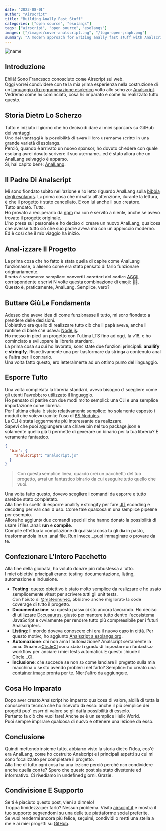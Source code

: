 ```yaml
---
date: "2023-08-01"
author: "Airscript"
title: "Building Anally Fast Stuff"
categories: ["open source", "esolangs"]
tags: ["airscript", "open source", "esolangs"]
images: ["/images/cover-analscript.png", "/logo-open-graph.png"]
summary: "A modern approach for writing anally fast stuff with Analscript."
---
```


![name](/images/cover-analscript.png#center)

## Introduzione
Ehilà! Sono Francesco conosciuto come Airscript sul web.  
Oggi vorrei condividere con te la mia prima esperienza nella costruzione di un [linguaggio di programmazione esoterico][esolang] volto allo scherzo: [Analscript](https://github.com/airscripts/analscript).  
Vedremo come ho cominciato, cosa ho imparato e come ho realizzato tutto questo.

## Storia Dietro Lo Scherzo
Tutto è iniziato il giorno che ho deciso di dare ai miei sponsors su GitHub dei vantaggi.  
Uno dei vantaggi è la possibilità di avere il loro username scritto in una grande varietà di esolangs.  
Perciò, quando è arrivato un nuovo sponsor, ho dovuto chiedere con quale esolang avrei dovuto scrivere il suo username...ed è stato allora che un AnalLang selvaggio è apparso.  
Sì, hai capito bene: [AnalLang][anallang].  

## Il Padre Di Analscript
Mi sono fiondato subito nell'azione e ho letto riguardo AnalLang sulla [bibbia degli esolangs][esolangs-org]. 
La prima cosa che mi salta all'attenzione, durante la lettura, è che il progetto è stato cancellato. E con lui anche il suo creatore.  
Tutto andato. Tutto.  
Ho provato a recuperarlo da [npm][npm-js] ma non è servito a niente, anche se avevo trovato il progetto originale.  
L'ho presa sul personale e ho deciso di creare un nuovo AnalLang, qualcosa che avesse tutto ciò che suo padre aveva ma con un approccio moderno.  
Ed è così che il mio viaggio ha inizio.  

## Anal-izzare Il Progetto
La prima cosa che ho fatto è stata quella di capire come AnalLang funzionasse, o almeno come era stato pensato di farlo funzionare originariamente.  
Il tutto è veramente semplice: converti i caratteri del codice [ASCII][ascii] corrispondente e scrivi N volte questa combinazione di emoji: 🍑🍆.  
Questo è, praticamente, AnalLang. Semplice, vero?

## Buttare Giù Le Fondamenta
Adesso che avevo idea di come funzionasse il tutto, mi sono fiondato a prendere delle decisioni.  
L'obiettivo era quello di realizzare tutto ciò che il papà aveva, anche il runtime di base che usava: [Node.js][node-js].  
Ho messo in piedi un progetto con l'ultima LTS fino ad oggi, la v18, e ho cominciato a sviluppare la libreria standard.  
La prima cosa su cui ho lavorato, sono state due funzioni principali: **anallify** e **stringify**. Rispettivamente una per trasformare da stringa a contenuto anal e l'altra per il contrario.  
Una volta fatto questo, ero letteralmente ad un ottimo punto del linguaggio.

## Esporre Tutto
Una volta completata la libreria standard, avevo bisogno di scegliere come gli utenti l'avrebbero utilizzato il linguaggio.  
Ho pensato di partire con due modi molto semplici: una CLI e una semplice importazione come libreria.  
Per l'ultima citata, è stato relativamente semplice: ho solamente esposto i moduli che volevo tramite l'uso di [ES Modules][javascript-modules].  
La CLI è stata leggermente più interessante da realizzare.  
Sapevi che puoi aggiungere una chiave bin nel tuo package.json e solamente quello già ti permette di generare un binario per la tua libreria? È veramente fantastico.  

```json
{
  "bin": {
    "analscript": "analscript.js"
  }
}
```
> Con questa semplice linea, quando crei un pacchetto del tuo progetto, avrai un fantastico binario da cui eseguire tutto quello che vuoi.  

Una volta fatto questo, dovevo scegliere i comandi da esporre e tutto sarebbe stato completato.  
Alla fine ho scelto di esporre anallify e stringify per fare [JIT][jit] econding e decoding per vari casi d'uso. Come fare qualcosa in una semplice pipeline per esempio.  
Allora ho aggiunto due comandi speciali che hanno donato la possibilità di usare i files .anal: **run** e **compile**.  
Compile effettua la compilazione di qualsiasi cosa tu gli dia in pasto, trasformandola in un .anal file. Run invece...puoi immaginare o provare da te.  

## Confezionare L'Intero Pacchetto
Alla fine della giornata, ho voluto donare più robustessa a tutto.  
I miei obiettivi principali erano: testing, documentazione, listing, automazione e inclusione.  
- **Testing**: questo obiettivo è stato molto semplice da realizzare e ho usato semplicemente vitest per scrivere tutti gli unit tests.  
Con l'aiuto di [@mateonunez][mateo-nunez], abbiamo anche migliorato la code coverage di tutto il progetto.  
- **Documentazione**: su questo passo ci sto ancora lavorando. Ho deciso di utilizzare [Docusaurus][docusaurus], giusto per mantere tutto dentro l'ecosistema JavaScript e ovviamente per rendere tutto più comprensibile per i futuri Analscripters.  
- **Listing**: il mondo doveva conoscere chi era il nuovo capo in città. Per questo motivo, ho aggiunto [Analscript a esolangs.org][esolangs-analscript].
- **Automazione**: chi non ama l'automazione? Analscript certamente la ama. Grazie a [CircleCI][circleci] sono stato in grado di impostare un fantastico workflow per lanciare i miei tests automatici. E questo chiude il Circle...CI.  
- **Inclusione**: che succede se non so come lanciare il progetto sulla mia macchina o se sto avendo problemi nel farlo? Semplice: ho creato una [container image][docker-hub-analscript] pronta per te. Nient'altro da aggiungere.  

## Cosa Ho Imparato
Dopo aver creato Analscript ho imparato qualcosa di valore, aldilà di tutta la conoscenza tecnica che ho ricevuto da esso: anche il più semplice dei progetti puo' esser di valore se gli dai la possibilità di esserlo.  
Pertanto fa ciò che vuoi fare! Anche se è un semplice Hello World.  
Puoi sempre imparare qualcosa di nuovo e ottenere una lezione da esso.

## Conclusione
Quindi mettendo insieme tutto, abbiamo visto la storia dietro l'idea, cos'è era AnalLang, come ho costruito Analscript e i principali aspetti su cui mi sono focalizzato per completare il progetto.  
Alla fine di tutto ogni cosa ha una lezione perciò perché non condividere anche quella con te?
Spero che questo post sia stato divertente ed informativo. Ci rivediamo in undefined giorni. Grazie.  

## Condivisione E Supporto
Se ti è piaciuto questo post, vieni a dirmelo!  
Troppa timidezza per farlo? Nessun problema. Visita [airscript.it][airscript-it] e mostra il tuo supporto seguendomi su una delle tue piattaforme social preferite.  
Se vuoi rendermi ancora più felice, seguimi, condividi o metti una stella a me e ai miei progetti su [GitHub][github].

[node-js]: https://nodejs.org
[npm-js]: https://npmjs.com
[circleci]: https://circleci.com
[docusaurus]: https://docusaurus.io/
[airscript-it]: https://airscript.it
[esolangs-org]: https://esolangs.org
[github]: https://github.com/airscripts
[ascii]: https://en.wikipedia.org/wiki/ASCII
[mateo-nunez]: https://github.com/mateonunez
[anallang]: https://esolangs.org/wiki/AnalLang
[jit]: https://en.wikipedia.org/wiki/Lean_manufacturing
[esolangs-analscript]: https://esolangs.org/wiki/Analscript
[esolang]: https://esolangs.org/wiki/Esoteric_programming_language
[docker-hub-analscript]: https://hub.docker.com/r/airscript/analscript
[javascript-modules]: https://developer.mozilla.org/en-US/docs/Web/JavaScript/Guide/Modules
